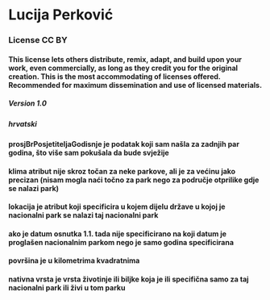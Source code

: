 # Lucija Perković
### License CC BY
#### This license lets others distribute, remix, adapt, and build upon your work, even commercially, as long as they credit you for the original creation. This is the most accommodating of licenses offered. Recommended for maximum dissemination and use of licensed materials.
##### Version 1.0
##### hrvatski
#### prosjBrPosjetiteljaGodisnje je podatak koji sam našla za zadnjih par godina, što više sam pokušala da bude svježije
#### klima atribut nije skroz točan za neke parkove, ali je za većinu jako precizan (nisam mogla naći točno za park nego za područje otprilike gdje se nalazi park)
#### lokacija je atribut koji specificira u kojem dijelu države u kojoj je nacionalni park se nalazi taj nacionalni park
#### ako je datum osnutka 1.1. tada nije specificirano na koji datum je proglašen nacionalnim parkom nego je samo godina specificirana
#### površina je u kilometrima kvadratnima
#### nativna vrsta je vrsta životinje ili biljke koja je ili specifična samo za taj nacionalni park ili živi u tom parku